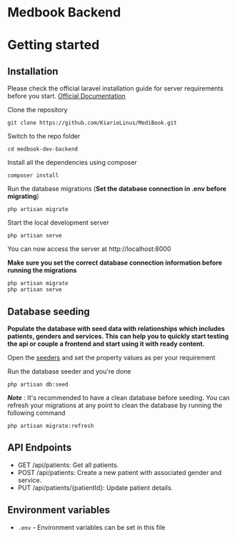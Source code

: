 # Medbook Backend

# Getting started

## Installation

Please check the official laravel installation guide for server requirements before you start. [Official Documentation](https://laravel.com/docs/9.x)


Clone the repository

    git clone https://github.com/KiarieLinus/MediBook.git

Switch to the repo folder

    cd medbook-dev-backend

Install all the dependencies using composer

    composer install

Run the database migrations (**Set the database connection in .env before migrating**)

    php artisan migrate

Start the local development server

    php artisan serve

You can now access the server at http://localhost:8000
    
**Make sure you set the correct database connection information before running the migrations**

    php artisan migrate
    php artisan serve

## Database seeding

**Populate the database with seed data with relationships which includes patients, genders and services. This can help you to quickly start testing the api or couple a frontend and start using it with ready content.**

Open the [seeders](https://github.com/KiarieLinus/MediBook/tree/main/Health%20Records%20Management%20System/medbook-dev-backend/database/seeders) and set the property values as per your requirement

Run the database seeder and you're done

    php artisan db:seed

***Note*** : It's recommended to have a clean database before seeding. You can refresh your migrations at any point to clean the database by running the following command

    php artisan migrate:refresh
    
## API Endpoints

- GET /api/patients: Get all patients.
- POST /api/patients: Create a new patient with associated gender and service.
- PUT /api/patients/{patientId}: Update patient details.

## Environment variables

- `.env` - Environment variables can be set in this file

